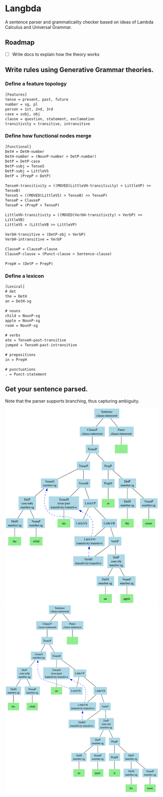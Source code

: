 # Langbda

A sentence parser and grammaticality checker based on ideas of Lambda Calculus and Universal Grammar.

## Roadmap

- [ ] Write docs to explain how the theory works

## Write rules using Generative Grammar theories.

### Define a feature topology

```
[Features]
tense = present, past, future
number = sg, pl
person = 1st, 2nd, 3rd
case = subj, obj
clause = question, statement, exclamation
transitivity = transitive, intransitive
```

### Define how functional nodes merge

```
[Functional]
DetH = DetH-number
DetH-number = (NounP-number > DetP-number)
DetP = DetP-case
DetP-subj = TenseS
DetP-subj = LittleVS
DetP = (PrepP > DetP)

TenseH-transitivity = ((MOVED(LittleVH-transitivity) > LittleVP) >> TenseB)
TenseS = ((MOVED(LittleVS) > TenseB) >> TenseP)
TenseP = ClauseP
TenseP = (PrepP > TenseP)

LittleVH-transitivity = ((MOVED(VerbH-transitivity) > VerbP) >> LittleVB)
LittleVS = (LittleVB >> LittleVP)

VerbH-transitive = (DetP-obj > VerbP)
VerbH-intransitive = VerbP

ClauseP = ClauseP-clause
ClauseP-clause = (Punct-clause > Sentence-clause)

PrepH = (DetP > PrepP)
```

### Define a lexicon

```
[Lexical]
# det
the = DetH
an = DetH-sg

# nouns
child = NounP-sg
apple = NounP-sg
room = NounP-sg

# verbs
ate = TenseH-past-transitive
jumped = TenseH-past-intransitive

# prepositions
in = PrepH

# punctuations
. = Punct-statement
```

## Get your sentence parsed.

Note that the parser supports branching, thus capturing ambiguity.

![](examples/the-child-ate-an-apple-in-the-room-_tree-1.png)
![](examples/the-child-ate-an-apple-in-the-room-_tree-2.png)
